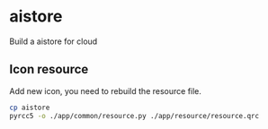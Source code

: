 # aistore
Build a aistore for cloud

## Icon resource

Add new icon, you need to rebuild the resource file.

```bash
cp aistore
pyrcc5 -o ./app/common/resource.py ./app/resource/resource.qrc
```